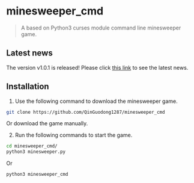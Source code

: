 # minesweeper_cmd

> A based on Python3 curses module command line minesweeper game.

## Latest news

The version v1.0.1 is released!
Please click [this link](https://github.com/QinGuodong1287/minesweeper_cmd/releases) to see the latest news.

## Installation

1. Use the following command to download the minesweeper game.
```bash
git clone https://github.com/QinGuodong1287/minesweeper_cmd
```
Or download the game manually.

2. Run the following commands to start the game.
```bash
cd minesweeper_cmd/
python3 minesweeper.py
```
Or
```bash
python3 minesweeper_cmd
```
